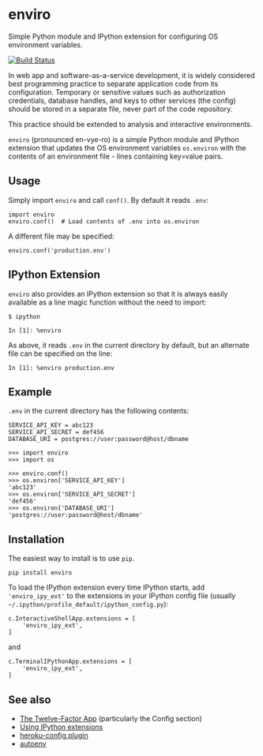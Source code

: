enviro
=======

Simple Python module and IPython extension for configuring OS environment variables.

[![Build Status](https://travis-ci.org/jwass/enviro.svg?branch=master)](https://travis-ci.org/jwass/enviro)

In web app and software-as-a-service development, it is widely considered best programming practice to separate application code from its configuration. Temporary or sensitive values such as authorization credentials, database handles, and keys to other services (the config) should be stored in a separate file, never part of the code repository.

This practice should be extended to analysis and interactive environments. 

`enviro` (pronounced en-vye-ro) is a simple Python module and IPython extension that updates the OS environment variables `os.environ` with the contents of an environment file - lines containing key=value pairs.

Usage
-----
Simply import `enviro` and call `conf()`. By default it reads `.env`:
```
import enviro
enviro.conf()  # Load contents of .env into os.environ
```

A different file may be specified:
```
enviro.conf('production.env')
```

IPython Extension
-----------------
`enviro` also provides an IPython extension so that it is always easily available as a line magic function without the need to import:
```
$ ipython

In [1]: %enviro
```
As above, it reads `.env` in the current directory by default, but an alternate file can be specified on the line:
```
In [1]: %enviro production.env
```

Example
-------
`.env` in the current directory has the following contents:
```
SERVICE_API_KEY = abc123
SERVICE_API_SECRET = def456
DATABASE_URI = postgres://user:password@host/dbname
```

```
>>> import enviro
>>> import os

>>> enviro.conf()
>>> os.environ['SERVICE_API_KEY']
'abc123'
>>> os.environ['SERVICE_API_SECRET']
'def456'
>>> os.environ['DATABASE_URI']
'postgres://user:password@host/dbname'
```

Installation
------------
The easiest way to install is to use `pip`.
```
pip install enviro
```

To load the IPython extension every time IPython starts, add `'enviro_ipy_ext'` to the extensions in your IPython config file (usually `~/.ipython/profile_default/ipython_config.py`):
```
c.InteractiveShellApp.extensions = [
    'enviro_ipy_ext',
]
```
and
```
c.TerminalIPythonApp.extensions = [
    'enviro_ipy_ext',
]
```

See also
--------
* [The Twelve-Factor App](http://12factor.net/) (particularly the Config section)
* [Using IPython extensions](http://ipython.org/ipython-doc/dev/config/extensions/#using-extensions)
* [heroku-config plugin](https://devcenter.heroku.com/articles/config-vars#using-foreman-and-heroku-config)
* [autoenv](https://github.com/kennethreitz/autoenv)
